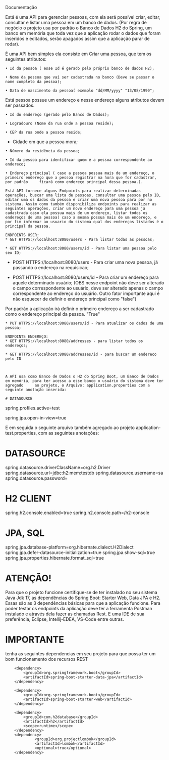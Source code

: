 Documentação


Está é uma API para gerenciar pessoas, com ela será possível criar, editar, consultar e listar uma pessoa em um banco de dados. (Por regra de negócio o projeto usa por padrão o Banco de Dados H2 do Spring, um banco em memória que toda vez que a aplicação rodar o dados que foram inseridos e editados, serão apagados assim que a aplicação parar de rodar).

É uma API bem simples ela consiste em Criar uma pessoa, que tem os seguintes atributos:

    • Id da pessoa ( esse Id é gerado pelo próprio banco de dados H2);
    
    • Nome da pessoa que vai ser cadastrada no banco (Deve se passar o nome completo da pessoa);
    
    • Data de nascimento da pessoa( exemplo "dd/MM/yyyy" "13/08/1990";
    
Está pessoa possue um endereço e nesse endereço alguns atributos devem ser passados.

    • Id do endereço (gerado pelo Banco de Dados);
    
    • Logradouro (Nome da rua onde a pessoa reside);
    
    • CEP da rua onde a pessoa reside;

   * Cidade em que a pessoa mora;
    
    • Número da residência da pessoa;
    
    • Id da pessoa para identificar quem é a pessoa correspondente ao endereco;
    
    • Endereço principal ( caso a pessoa possua mais de um endereço, o primeiro endereço que a pessoa registrar na hora que for cadastrar, por padrão     ficará como endereço principal dessa pessoa.).
    
    Está API fornece alguns Endpoints para realizar determinadas operações, buscar uma lista de pessoas, consultar uma pessoa pelo ID, editar uma os dados da pessoa e criar uma nova pessoa para por no sistema. Assim como também disponibiliza endpoints para realizar as seguintes operações, criar um novo endereço para uma pessoa ja cadastrada caso ela possua mais de um endereço, listar todos os endereços de uma pessoa( caso a mesma possua mais de um endereço, e por fim informar ao usuario do sistema qual dos endereços listados é o principal da pessoa.
    
    ENDPOINTS USER:
    * GET HTTPS://localhost:8080/users - Para listar todas as pessoas;
    
    * GET HTTPS://localhost:8080/users/id - Para listar uma pessoa pelo seu ID;
    
* POST HTTPS://localhost:8080/users - Para criar uma nova pessoa, já passando o endereço na requisicao;

* POST HTTPS://localhost:8080/users/id – Para criar um endereço para aquele determinado usuário; (OBS nesse endpoint não deve ser alterado o campo correspondente ao usuário, deve ser alterado apenas o campo correspondente ao endereço do usuário. Outro fator importante aqui é não esquecer de definir o endereço principal como "false")

Por padrão a aplicação irá definir o primeiro endereço a ser cadastrado como o endereço principal da pessoa. "True"
    
    * PUT HTTPS://localhost:8080/users/id - Para atualizar os dados de uma pessoa;
    
    ENDPOINTS ENDEREÇO:
    * GET HTTPS://localhost:8080/addresses - para listar todos os endereços;
    
    * GET HTTPS://localhost:8080/addresses/id - para buscar um endereco pelo ID
    

    
    A API usa como Banco de Dados o H2 do Spring Boot, um Banco de Dados em memória, para ter acesso a esse banco o usuário do sistema deve ter agregado     ao projeto, o Arquivo: application.properties com a seguinte anotação inserida:
    
    # DATASOURCE

spring.profiles.active=test


spring.jpa.open-in-view=true


E em seguida o seguinte arquivo também agregado ao projeto application-test.properties, com as seguintes anotações:

# DATASOURCE
spring.datasource.driverClassName=org.h2.Driver
spring.datasource.url=jdbc:h2:mem:testdb
spring.datasource.username=sa
spring.datasource.password=
# H2 CLIENT
spring.h2.console.enabled=true
spring.h2.console.path=/h2-console
# JPA, SQL
spring.jpa.database-platform=org.hibernate.dialect.H2Dialect
spring.jpa.defer-datasource-initialization=true
spring.jpa.show-sql=true
spring.jpa.properties.hibernate.format_sql=true

# ATENÇÃO!
Para que o projeto funcione certifique-se de ter instalado no seu sistema Java Jdk 17, as dependências do Spring Boot: Starter Web, Data JPA e H2. Essas são as 3 dependências básicas para que a aplicação funcione.
Para poder testar os endpoints da aplicação deve ter a ferramenta Postman instalado e através dela fazer as chamadas Rest.
E uma IDE de sua preferência, Eclipse, Intellij-EDEA, VS-Code entre outras.
# IMPORTANTE
tenha as seguintes dependencias em seu projeto para que possa ter um bom funcionamento dos recursos REST

		<dependency>
			<groupId>org.springframework.boot</groupId>
			<artifactId>spring-boot-starter-data-jpa</artifactId>
		</dependency>
    
		<dependency>
			<groupId>org.springframework.boot</groupId>
			<artifactId>spring-boot-starter-web</artifactId>
		</dependency>
    
		<dependency>
			<groupId>com.h2database</groupId>
			<artifactId>h2</artifactId>
			<scope>runtime</scope>
		</dependency>
		<dependency>
		         <groupId>org.projectlombok</groupId>
		         <artifactId>lombok</artifactId>
		         <optional>true</optional>
		</dependency>